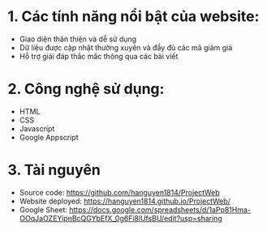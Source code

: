 # 1. Các tính năng nổi bật của website:
- Giao diện thân thiện và dễ sử dụng
- Dữ liệu được cập nhật thường xuyên và đầy đủ các mã giảm giá
- Hỗ trợ giải đáp thắc mắc thông qua các bài viết

# 2. Công nghệ sử dụng:
- HTML
- CSS
- Javascript
- Google Appscript

# 3. Tài nguyên
- Source code: https://github.com/hanguyen1814/ProjectWeb
- Website deployed: https://hanguyen1814.github.io/ProjectWeb/
- Google Sheet: https://docs.google.com/spreadsheets/d/1aPp81Hma-OOqJaOZEYipnBcQGYbEfX_0g6Fi8lUfsBU/edit?usp=sharing
